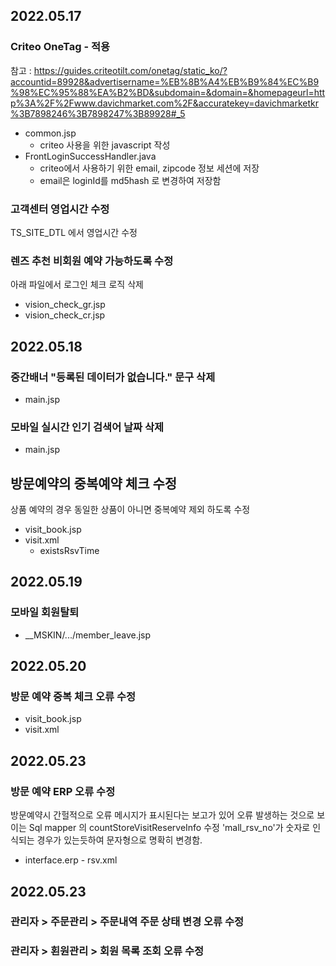 ## 2022.05.17
### Criteo OneTag - 적용

 참고 : https://guides.criteotilt.com/onetag/static_ko/?accountid=89928&advertisername=%EB%8B%A4%EB%B9%84%EC%B9%98%EC%95%88%EA%B2%BD&subdomain=&domain=&homepageurl=http%3A%2F%2Fwww.davichmarket.com%2F&accuratekey=davichmarketkr%3B7898246%3B7898247%3B89928#_5

 - common.jsp
   - criteo 사용을 위한 javascript 작성
 - FrontLoginSuccessHandler.java
   - criteo에서 사용하기 위한 email, zipcode 정보 세션에 저장
   - email은 loginId를 md5hash 로 변경하여 저장함

### 고객센터 영업시간 수정

 TS_SITE_DTL 에서 영업시간 수정
 
### 렌즈 추천 비회원 예약 가능하도록 수정
 아래 파일에서 로그인 체크 로직 삭제
 - vision_check_gr.jsp
 - vision_check_cr.jsp 


## 2022.05.18
### 중간배너 "등록된 데이터가 없습니다." 문구 삭제
 - main.jsp

### 모바일 실시간 인기 검색어 날짜 삭제
 - main.jsp

## 방문예약의 중복예약 체크 수정
상품 예약의 경우 동일한 상품이 아니면 중복예약 제외 하도록 수정

  - visit_book.jsp
  - visit.xml 
    - existsRsvTime

## 2022.05.19

### 모바일 회원탈퇴
- __MSKIN/.../member_leave.jsp 


## 2022.05.20

### 방문 예약 중복 체크 오류 수정
  - visit_book.jsp
  - visit.xml

## 2022.05.23
### 방문 예약 ERP 오류 수정
방문예약시 간헐적으로 오류 메시지가 표시된다는 보고가 있어 오류 발생하는 것으로 보이는
Sql mapper 의 countStoreVisitReserveInfo 수정 'mall_rsv_no'가 숫자로 
인식되는 경우가 있는듯하여 문자형으로 명확히 변경함.

  - interface.erp - rsv.xml


## 2022.05.23
### 관리자 > 주문관리 > 주문내역 주문 상태 변경 오류 수정
### 관리자 > 횐원관리 > 회원 목록 조회 오류 수정 

